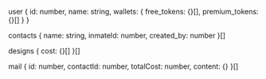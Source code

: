 user {
    id: number,
    name: string,
    wallets: {
        free_tokens: {}[],
        premium_tokens: {}[]
    }
}

contacts {
    name: string,
    inmateId: number,
    created_by: number 
}[]

designs {
    cost: {}[]
}[]

mail {
    id: number,
    contactId: number,
    totalCost: number,
    content: {}
}[]